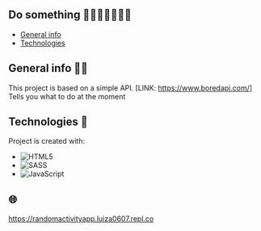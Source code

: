 ## Do something 🏋️‍♀️🤸‍♀️🏃🏻‍♀️
* [General info](#general-info)
* [Technologies](#technologies)


## General info 🧑‍💻
This project is based on a simple API.
[LINK: https://www.boredapi.com/]
Tells you what to do at the moment
	
## Technologies 🔧
Project is created with:
* ![HTML5](https://img.shields.io/badge/html5-%23E34F26.svg?style=for-the-badge&logo=html5&logoColor=white)
* ![SASS](https://img.shields.io/badge/SASS-hotpink.svg?style=for-the-badge&logo=SASS&logoColor=white)
* ![JavaScript](https://img.shields.io/badge/javascript-%23323330.svg?style=for-the-badge&logo=javascript&logoColor=%23F7DF1E)
 

## 🌐
https://randomactivityapp.luiza0607.repl.co

